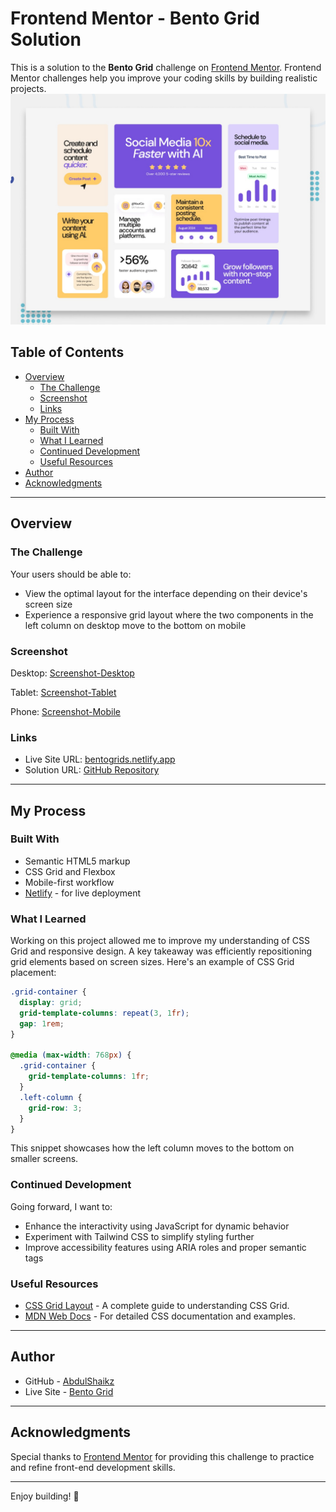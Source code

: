 # Frontend Mentor - Bento Grid Solution

This is a solution to the **Bento Grid** challenge on [Frontend Mentor](https://www.frontendmentor.io). Frontend Mentor challenges help you improve your coding skills by building realistic projects. 
![Design preview for the Bento grid coding challenge](./preview.jpg)

## Table of Contents
- [Overview](#overview)
  - [The Challenge](#the-challenge)
  - [Screenshot](#screenshot)
  - [Links](#links)
- [My Process](#my-process)
  - [Built With](#built-with)
  - [What I Learned](#what-i-learned)
  - [Continued Development](#continued-development)
  - [Useful Resources](#useful-resources)
- [Author](#author)
- [Acknowledgments](#acknowledgments)

---

## Overview

### The Challenge

Your users should be able to:

- View the optimal layout for the interface depending on their device's screen size
- Experience a responsive grid layout where the two components in the left column on desktop move to the bottom on mobile

### Screenshot

Desktop:
[Screenshot-Desktop](https://github.com/user-attachments/assets/bc3f7772-da3a-4df0-974e-6669ea54d040)

Tablet:
[Screenshot-Tablet](https://github.com/user-attachments/assets/2ffc7575-f302-4fca-8ea2-59d782296ce7)

Phone:
[Screenshot-Mobile](https://github.com/user-attachments/assets/3e1ac316-db95-403a-8caf-c75820cccf47)

### Links

- Live Site URL: [bentogrids.netlify.app](https://bentogrids.netlify.app/)
- Solution URL: [GitHub Repository](https://github.com/AbdulShaikz/Bento-Grid-Main)

---

## My Process

### Built With

- Semantic HTML5 markup
- CSS Grid and Flexbox
- Mobile-first workflow
- [Netlify](https://www.netlify.com) - for live deployment

### What I Learned

Working on this project allowed me to improve my understanding of CSS Grid and responsive design. A key takeaway was efficiently repositioning grid elements based on screen sizes. Here's an example of CSS Grid placement:

```css
.grid-container {
  display: grid;
  grid-template-columns: repeat(3, 1fr);
  gap: 1rem;
}

@media (max-width: 768px) {
  .grid-container {
    grid-template-columns: 1fr;
  }
  .left-column {
    grid-row: 3;
  }
}
```

This snippet showcases how the left column moves to the bottom on smaller screens.

### Continued Development

Going forward, I want to:

- Enhance the interactivity using JavaScript for dynamic behavior
- Experiment with Tailwind CSS to simplify styling further
- Improve accessibility features using ARIA roles and proper semantic tags

### Useful Resources

- [CSS Grid Layout](https://css-tricks.com/snippets/css/complete-guide-grid/) - A complete guide to understanding CSS Grid.
- [MDN Web Docs](https://developer.mozilla.org/en-US/docs/Web/CSS) - For detailed CSS documentation and examples.

---

## Author

- GitHub - [AbdulShaikz](https://github.com/AbdulShaikz)
- Live Site - [Bento Grid](https://bentogrids.netlify.app/)

---

## Acknowledgments

Special thanks to [Frontend Mentor](https://www.frontendmentor.io) for providing this challenge to practice and refine front-end development skills.

---

Enjoy building! 🚀
